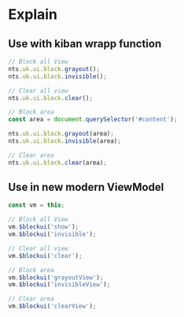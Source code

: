 # Explain

## Use with kiban wrapp function
``` js
// Block all View 
nts.uk.ui.block.grayout();
nts.uk.ui.block.invisible();

// Clear all view
nts.uk.ui.block.clear();

// Block area
const area = document.querySelector('#content');

nts.uk.ui.block.grayout(area);
nts.uk.ui.block.invisible(area);

// Clear area
nts.uk.ui.block.clear(area);
```

## Use in new modern ViewModel
``` js
const vm = this;

// Block all View
vm.$blockui('show');
vm.$blockui('invisible');

// Clear all view
vm.$blockui('clear');

// Block area
vm.$blockui('grayoutView');
vm.$blockui('invisibleView');

// Clear area
vm.$blockui('clearView'); 
```